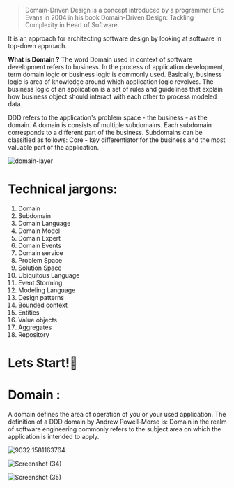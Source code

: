 > Domain-Driven Design is a concept introduced by a programmer Eric Evans in 2004 in his book Domain-Driven Design: Tackling Complexity in Heart of Software.

It is an approach for architecting software design by looking at software in top-down approach.

**What is Domain ?**
The word Domain used in context of software development refers to business. 
In the process of application development, term domain logic or business logic is commonly used. Basically, business logic is area of knowledge around which application logic revolves. 
The business logic of an application is a set of rules and guidelines that explain how business object should interact with each other to process modeled data.

DDD refers to the application's problem space - the business - as the domain. A domain is consists of multiple subdomains. 
Each subdomain corresponds to a different part of the business. 
Subdomains can be classified as follows: Core - key differentiator for the business and the most valuable part of the application.

![domain-layer](https://user-images.githubusercontent.com/75223567/198534083-d5aca1ce-eae1-42bc-8b03-fc322ff41fab.svg)

# Technical jargons:
1. Domain
1. Subdomain
1. Domain Language
1. Domain Model
1. Domain Expert
1. Domain Events
1. Domain service
1. Problem Space
1. Solution Space
1. Ubiquitous Language
1. Event Storming
1. Modeling Language
1. Design patterns
1. Bounded context
1. Entities
1. Value objects
1. Aggregates
1. Repository

# Lets Start!🚀

# Domain :
A domain defines the area of operation of you or your used application. The definition of a DDD domain by Andrew Powell-Morse is: Domain in the realm of software engineering commonly refers to the subject area on which the application is intended to apply.

![9032 1581163764](https://github.com/ParsaMehdipour/Domain-Driven-Design-Implementation/assets/75223567/e095db11-56db-41ad-9055-eeaf2afa97bd)


![Screenshot (34)](https://github.com/ParsaMehdipour/Domain-Driven-Design-Implementation/assets/75223567/c7093783-ec95-4ccb-9f80-b452c40b9782)

![Screenshot (35)](https://github.com/ParsaMehdipour/Domain-Driven-Design-Implementation/assets/75223567/1f5524e1-89a3-46d3-96f8-9f83af9acf27)
